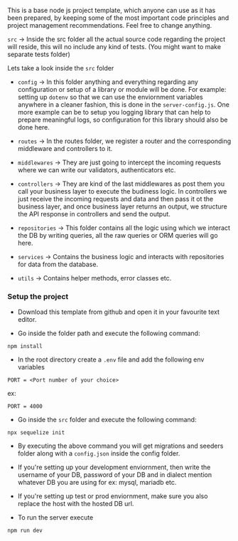 This is a base node js project template, which anyone can use as it has been prepared, by keeping some of the most important code principles and project management recommendations. Feel free to change anything.


`src` -> Inside the src folder all the actual source code regarding the project will reside, this will no include any kind of tests. (You might want to make separate tests folder)

Lets take a look inside the `src` folder

 - `config` -> In this folder anything and everything regarding any configuration or setup of a library or module will be done. For example: setting up `dotenv` so that we can use the enviornment variables anywhere in a cleaner fashion, this is done in the `server-config.js`. One more example can be to setup you logging library that can help to prepare meaningful logs, so configuration for this library should also be done here.

 - `routes` -> In the routes folder, we register a router and the corresponding middleware and controllers to it.

 - `middlewares` -> They are just going to intercept the incoming requests where we can write our validators, authenticators etc.

 - `controllers` -> They are kind of the last middlewares as post them you call your business layer to execute the budiness logic. In controllers we just receive the incoming requests and data and then pass it ot the business layer, and once business layer returns an output, we structure the API response in controllers and send the output.

 - `repositories` -> This folder contains all the logic using which we interact the DB by writing queries, all the raw queries or ORM queries will go here.

 - `services` -> Contains the business logic and interacts with repositories for data from the database.

 - `utils` -> Contains helper methods, error classes etc.

### Setup the project

 - Download this template from github and open it in your favourite text editor.

 - Go inside the folder path and execute the following command:
 ```
 npm install
 ```

 - In the root directory create a `.env` file and add the following env variables

 ```
 PORT = <Port number of your choice>
 ```
 ex: 

 ```
 PORT = 4000
 ```
 - Go inside the `src` folder and execute the following command:
 ```
 npx sequelize init
 ```
 - By executing the above command you will get migrations and seeders folder along with a `config.json` inside the config folder.

 - If you're setting up your development enviornment, then write the username of your DB, password of your DB and in dialect mention whatever DB you are using for ex: mysql, mariadb etc.

 - If you're setting up test or prod enviornment, make sure you also replace the host with the hosted DB url.

 - To run the server execute
 ```
 npm run dev
 ```